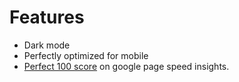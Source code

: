 # Features
- Dark mode
- Perfectly optimized for mobile
- [Perfect 100 score](https://developers.google.com/speed/pagespeed/insights/?url=https%3A%2F%2Fkadenzipfel.github.io%2Fethereum-landing%2F&tab=desktop) on google page speed insights.